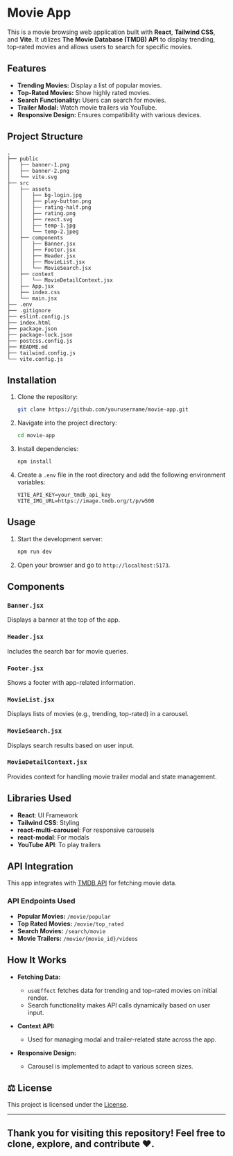 # Movie App

This is a movie browsing web application built with **React**, **Tailwind CSS**, and **Vite**. It utilizes **The Movie Database (TMDB) API** to display trending, top-rated movies and allows users to search for specific movies.

## Features

- **Trending Movies:** Display a list of popular movies.
- **Top-Rated Movies:** Show highly rated movies.
- **Search Functionality:** Users can search for movies.
- **Trailer Modal:** Watch movie trailers via YouTube.
- **Responsive Design:** Ensures compatibility with various devices.

## Project Structure

```plaintext
.
├── public
│   ├── banner-1.png
│   ├── banner-2.png
│   └── vite.svg
├── src
│   ├── assets
│   │   ├── bg-login.jpg
│   │   ├── play-button.png
│   │   ├── rating-half.png
│   │   ├── rating.png
│   │   ├── react.svg
│   │   ├── temp-1.jpg
│   │   └── temp-2.jpeg
│   ├── components
│   │   ├── Banner.jsx
│   │   ├── Footer.jsx
│   │   ├── Header.jsx
│   │   ├── MovieList.jsx
│   │   └── MovieSearch.jsx
│   ├── context
│   │   └── MovieDetailContext.jsx
│   ├── App.jsx
│   ├── index.css
│   └── main.jsx
├── .env
├── .gitignore
├── eslint.config.js
├── index.html
├── package.json
├── package-lock.json
├── postcss.config.js
├── README.md
├── tailwind.config.js
└── vite.config.js
```

## Installation

1. Clone the repository:

   ```bash
   git clone https://github.com/yourusername/movie-app.git
   ```

2. Navigate into the project directory:

   ```bash
   cd movie-app
   ```

3. Install dependencies:

   ```bash
   npm install
   ```

4. Create a `.env` file in the root directory and add the following environment variables:

   ```env
   VITE_API_KEY=your_tmdb_api_key
   VITE_IMG_URL=https://image.tmdb.org/t/p/w500
   ```

## Usage

1. Start the development server:

   ```bash
   npm run dev
   ```

2. Open your browser and go to `http://localhost:5173`.

## Components

### `Banner.jsx`
Displays a banner at the top of the app.

### `Header.jsx`
Includes the search bar for movie queries.

### `Footer.jsx`
Shows a footer with app-related information.

### `MovieList.jsx`
Displays lists of movies (e.g., trending, top-rated) in a carousel.

### `MovieSearch.jsx`
Displays search results based on user input.

### `MovieDetailContext.jsx`
Provides context for handling movie trailer modal and state management.

## Libraries Used

- **React**: UI Framework
- **Tailwind CSS**: Styling
- **react-multi-carousel**: For responsive carousels
- **react-modal**: For modals
- **YouTube API**: To play trailers

## API Integration

This app integrates with [TMDB API](https://developers.themoviedb.org/3) for fetching movie data.

### API Endpoints Used

- **Popular Movies:** `/movie/popular`
- **Top Rated Movies:** `/movie/top_rated`
- **Search Movies:** `/search/movie`
- **Movie Trailers:** `/movie/{movie_id}/videos`

## How It Works

- **Fetching Data:**
  - `useEffect` fetches data for trending and top-rated movies on initial render.
  - Search functionality makes API calls dynamically based on user input.

- **Context API:**
  - Used for managing modal and trailer-related state across the app.

- **Responsive Design:**
  - Carousel is implemented to adapt to various screen sizes.

## ⚖️ License
This project is licensed under the [License](LICENSE.md).

---

## Thank you for visiting this repository! Feel free to clone, explore, and contribute ❤️.
